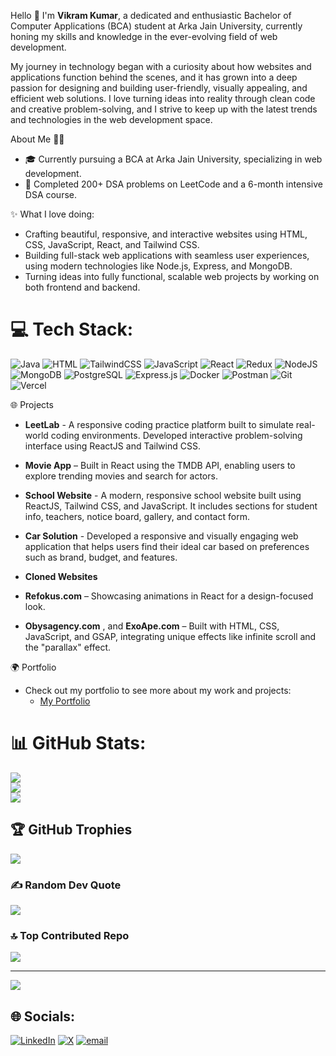 Hello 👋 I'm **Vikram Kumar**, a dedicated and enthusiastic Bachelor of Computer Applications (BCA) student at Arka Jain University, 
currently honing my skills and knowledge in the ever-evolving field of web development.

My journey in technology began with a curiosity about how websites and applications function behind the scenes, 
and it has grown into a deep passion for designing and building user-friendly, visually appealing, and efficient web solutions. 
I love turning ideas into reality through clean code and creative problem-solving, 
and I strive to keep up with the latest trends and technologies in the web development space.

About Me 👨‍💻
- 🎓 Currently pursuing a BCA at Arka Jain University, specializing in web development.
- 🚀 Completed 200+ DSA problems on LeetCode and a 6-month intensive DSA course.

✨ What I love doing:
- Crafting beautiful, responsive, and interactive websites using HTML, CSS, JavaScript, React, and Tailwind CSS.
- Building full-stack web applications with seamless user experiences, using modern technologies like Node.js, Express, and MongoDB.
- Turning ideas into fully functional, scalable web projects by working on both frontend and backend.

# 💻 Tech Stack:
![Java](https://img.shields.io/badge/java-%23ED8B00.svg?style=for-the-badge&logo=openjdk&logoColor=white) ![HTML](https://img.shields.io/badge/html5-%23E34F26.svg?style=for-the-badge&logo=html5&logoColor=white) ![TailwindCSS](https://img.shields.io/badge/tailwindcss-%2338B2AC.svg?style=for-the-badge&logo=tailwind-css&logoColor=white) ![JavaScript](https://img.shields.io/badge/javascript-%23323330.svg?style=for-the-badge&logo=javascript&logoColor=%23F7DF1E)  ![React](https://img.shields.io/badge/react-%2320232a.svg?style=for-the-badge&logo=react&logoColor=%2361DAFB) ![Redux](https://img.shields.io/badge/redux-%23593d88.svg?style=for-the-badge&logo=redux&logoColor=white)  ![NodeJS](https://img.shields.io/badge/node.js-6DA55F?style=for-the-badge&logo=node.js&logoColor=white)  ![MongoDB](https://img.shields.io/badge/MongoDB-%234ea94b.svg?style=for-the-badge&logo=mongodb&logoColor=white) ![PostgreSQL](https://img.shields.io/badge/postgres-%23316192.svg?style=for-the-badge&logo=postgresql&logoColor=white) ![Express.js](https://img.shields.io/badge/express.js-%23404d59.svg?style=for-the-badge&logo=express&logoColor=%2361DAFB)  ![Docker](https://img.shields.io/badge/docker-%230db7ed.svg?style=for-the-badge&logo=docker&logoColor=white) ![Postman](https://img.shields.io/badge/Postman-FF6C37?style=for-the-badge&logo=postman&logoColor=white) ![Git](https://img.shields.io/badge/git-%23F05033.svg?style=for-the-badge&logo=git&logoColor=white) ![Vercel](https://img.shields.io/badge/vercel-%23000000.svg?style=for-the-badge&logo=vercel&logoColor=white)

🌐 Projects
- **LeetLab** - A responsive coding practice platform built to simulate real-world coding environments. Developed interactive problem-solving interface using ReactJS and Tailwind CSS.
- **Movie App** – Built in React using the TMDB API, enabling users to explore trending movies and search for actors.
- **School Website** - A modern, responsive school website built using ReactJS, Tailwind CSS, and JavaScript. It includes sections for student info, teachers, notice board, gallery, and contact form.
- **Car Solution** - Developed a responsive and visually engaging web application that helps users find their ideal car based on preferences such as brand, budget, and features.
  
- **Cloned Websites** 
- **Refokus.com** – Showcasing animations in React for a design-focused look.
- **Obysagency.com** , and **ExoApe.com** – Built with HTML, CSS, JavaScript, and GSAP, integrating unique effects like infinite scroll and the "parallax" effect.

🌍 Portfolio
- Check out my portfolio to see more about my work and projects:
    - [My Portfolio](https://my-portfolio-five-pied-27.vercel.app/all-projects)

# 📊 GitHub Stats:
![](https://github-readme-stats.vercel.app/api?username=Vikram-Kumar12&theme=merko&hide_border=false&include_all_commits=false&count_private=false)<br/>
![](https://nirzak-streak-stats.vercel.app/?user=Vikram-Kumar12&theme=merko&hide_border=false)<br/>
![](https://github-readme-stats.vercel.app/api/top-langs/?username=Vikram-Kumar12&theme=merko&hide_border=false&include_all_commits=false&count_private=false&layout=compact)

## 🏆 GitHub Trophies
![](https://github-profile-trophy.vercel.app/?username=Vikram-Kumar12&theme=radical&no-frame=false&no-bg=true&margin-w=4)

### ✍️ Random Dev Quote
![](https://quotes-github-readme.vercel.app/api?type=horizontal&theme=merko)

### 🔝 Top Contributed Repo
![](https://github-contributor-stats.vercel.app/api?username=Vikram-Kumar12&limit=5&theme=dark&combine_all_yearly_contributions=true)

---
[![](https://visitcount.itsvg.in/api?id=Vikram-Kumar12&icon=0&color=0)](https://visitcount.itsvg.in)

## 🌐 Socials:
[![LinkedIn](https://img.shields.io/badge/LinkedIn-%230077B5.svg?logo=linkedin&logoColor=white)](https://linkedin.com/in/https://www.linkedin.com/in/vikram-kumar-55bbab2aa/)  [![X](https://img.shields.io/badge/X-black.svg?logo=X&logoColor=white)](https://x.com/https://x.com/VikramKumar0120)  [![email](https://img.shields.io/badge/Email-D14836?logo=gmail&logoColor=white)](mailto:vikramkumar0120arav@gmail.com) 

<!-- Proudly created with GPRM ( https://gprm.itsvg.in ) -->

